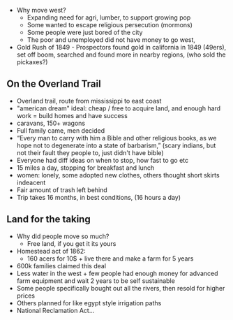 - Why move west?
	- Expanding need for agri, lumber, to support growing pop
	- Some wanted to escape religious persecution (mormons)
	- Some people were just bored of the city 
	- The poor and unemployed did not have money to go west, 
- Gold Rush of 1849
		- Prospectors found gold in california in 1849 (49ers), set off boom, searched and found more in nearby regions, (who sold the pickaxes?)
## On the Overland Trail
- Overland trail, route from mississippi to east coast
- "american dream" ideal: cheap / free to acquire land, and enough hard work = build homes and have success 
- caravans, 150+ wagons
- Full family came, men decided
- “Every man to carry with him a Bible and other religious books, as we hope not to degenerate into a state of barbarism,” (scary indians, but not their fault they people to, just didn't have bible)
- Everyone had diff ideas on when to stop, how fast to go etc
- 15 miles a day, stopping for breakfast and lunch
- women: lonely, some adopted new clothes, others thought short skirts indeacent
- Fair amount of trash left behind
- Trip takes 16 months, in best conditions, (16 hours a day)
## Land for the taking
- Why did people move so much?
	- Free land, if you get it its yours
- Homestead act of 1862: 
	- 160 acers for 10$ + live there and make a farm for 5 years
- 600k families claimed this deal
- Less water in the west + few people had enough money for advanced farm equipment and wait 2 years to be self sustainable
- Some people specifically bought out all the rivers, then resold for higher prices
- Others planned for like egypt style irrigation paths
- National Reclamation Act...